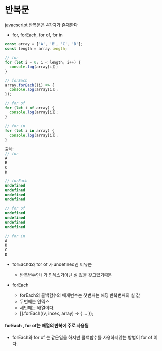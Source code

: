 # 반복문

javacscript 반복문은 4가지가 존재한다
- for, forEach, for of, for in

```javascript
const array = ['A', 'B', 'C', 'D'];
const length = array.length;

// for
for (let i = 0; i < length; i++) {
  console.log(array[i]);
}

// forEach
array.forEach((i) => {
  console.log(array[i]);
});

// for of
for (let i of array) {
  console.log(array[i]);
}

// for in 
for (let i in array) {
  console.log(array[i]);
}

출력:
// for
A
B
C
D

// forEach
undefined
undefined
undefined
undefined

// for of
undefined
undefined
undefined
undefined

// for in
A
B
C
D
```

- forEachd와 for of 가 undefined인 이유는
  - 반복변수인 i 가 인덱스가아닌 실 값을 갖고있기때문

- forEach
  - forEach의 콜백함수의 매개변수는 첫번째는 해당 반복번째의 실 값
  - 두번째는 인덱스
  - 세번째는 배열이다.
  - [].forEach((v, index, array) => { ... });
   

#### forEach , for of는 배열의 반복에 주로 사용됨
- forEach와 for of 는 같은일을 하지만 콜백함수를 사용하지않는 방법이 for of 이다.

